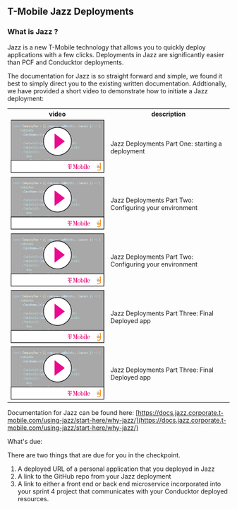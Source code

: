 ## T-Mobile Jazz Deployments

### What is Jazz ? 

Jazz is a new T-Mobile technology that allows you to quickly deploy applications with a few clicks. 
Deployments in Jazz are significantly easier than PCF and Conducktor deployments. 

The documentation for Jazz is so straight forward and simple, we found it best to simply direct you to the existing written documentation.  Addtionally, we have provided a short video to demonstrate how to initiate a Jazz deployment:

<table>
<tr><th> video </th><th> description </th></tr>
<tr>
    <td> 
    <a href='https://drive.google.com/file/d/1YJJGAkXzIu2eWHIz6_IG15Qv8FWWFRbh/view'> <img src="/assets/video-player.png"> </a>
    </td> 
    <td>Jazz Deployments Part One: starting a deployment </td>
</tr>
<tr>
    <td> 
    <a href='https://drive.google.com/file/d/1Ir_TIZmhvhobjhXxltAEHT6opJt978oY/view'> <img src="/assets/video-player.png"> </a>
    </td> 
    <td>Jazz Deployments Part Two: Configuring your environment </td>
</tr>
<tr>
    <td> 
    <a href='https://drive.google.com/file/d/1Ir_TIZmhvhobjhXxltAEHT6opJt978oY/view'> <img src="/assets/video-player.png"> </a>
    </td> 
    <td>Jazz Deployments Part Two: Configuring your environment </td>
</tr>
<tr>
    <td> 
    <a href='https://drive.google.com/file/d/1enss9mFEjzmtGCb1AYSgE1FxwBhoEnDA/view'> <img src="/assets/video-player.png"> </a>
    </td> 
    <td>Jazz Deployments Part Three: Final Deployed app </td>
</tr>
<tr>
    <td> 
    <a href='https://drive.google.com/file/d/1enss9mFEjzmtGCb1AYSgE1FxwBhoEnDA/view'> <img src="/assets/video-player.png"> </a>
    </td> 
    <td>Jazz Deployments Part Three: Final Deployed app </td>
</tr>
</table>





Documentation for Jazz can be found here: [https://docs.jazz.corporate.t-mobile.com/using-jazz/start-here/why-jazz/](https://docs.jazz.corporate.t-mobile.com/using-jazz/start-here/why-jazz/)

What's due: 

There are two things that are due for you in the checkpoint. 

1. A deployed URL of a personal application that you deployed in Jazz
2. A link to the GitHub repo from your Jazz deployment
3. A link to either a front end or back end microservice incorporated into your sprint 4 project that communicates with your Conducktor deployed resources.


